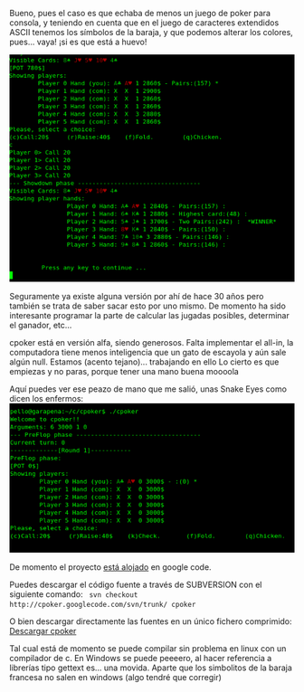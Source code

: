<p>Bueno, pues el caso es que echaba de menos un juego de poker para consola, y teniendo en cuenta que en el juego de caracteres extendidos ASCII tenemos los s&iacute;mbolos de la baraja, y que podemos alterar los colores, pues... vaya! &iexcl;si es que est&aacute; a huevo!</p>
<p><img title="pantallazo de cpoker" src="images/final.png" alt="pantallazo de cpoker" /></p>
<p>Seguramente ya existe alguna versi&oacute;n por ah&iacute; de hace 30 a&ntilde;os pero tambi&eacute;n se trata de saber sacar esto por uno mismo. De momento ha sido interesante programar la parte de calcular las jugadas posibles, determinar el ganador, etc...</p>
<p>cpoker est&aacute; en versi&oacute;n alfa, siendo generosos. Falta implementar el all-in, la computadora tiene menos inteligencia que un gato de escayola y a&uacute;n sale alg&uacute;n null. Estamos (acento tejano)... trabajando en ello Lo cierto es que empiezas y no paras, porque tener una mano buena moooola</p>
<p>Aqu&iacute; puedes ver ese peazo de mano que me sali&oacute;, unas Snake Eyes como dicen los enfermos: <img title="Snake Eyes en el cpoker" src="images/snakeeyes.png" alt="Snake Eyes en el cpoker" /></p>
<p>De momento el proyecto <a title="Ir a la web de cpoker" href="http://code.google.com/p/cpoker">est&aacute; alojado</a> en google code.</p>
<p>Puedes descargar el c&oacute;digo fuente a trav&eacute;s de SUBVERSION con el siguiente comando: <code> svn checkout http://cpoker.googlecode.com/svn/trunk/ cpoker </code></p>
<p>O bien descargar directamente las fuentes en un &uacute;nico fichero comprimido: <a title="Descargar alfa de cpoker" href="http://cpoker.googlecode.com/files/cpoker-0.1.tar.gz">Descargar cpoker</a></p>
<p>Tal cual est&aacute; de momento se puede compilar sin problema en linux con un compilador de c. En Windows se puede peeeero, al hacer referencia a librer&iacute;as tipo gettext es... una movida. Aparte que los simbolitos de la baraja francesa no salen en windows (algo tendr&eacute; que corregir)</p>